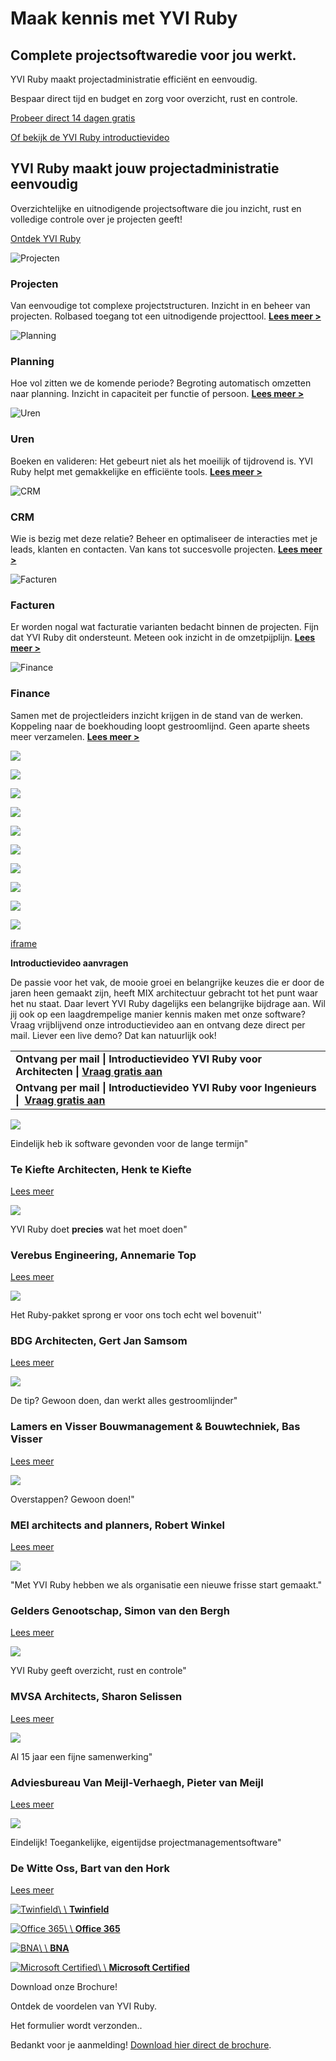 # Maak kennis met YVI Ruby

## **Complete projectsoftwaredie voor jou werkt.**

YVI Ruby maakt projectadministratie efficiënt en eenvoudig.

Bespaar direct tijd en budget en zorg voor overzicht, rust en controle.

[Probeer direct 14 dagen gratis](https://www.yvifamily.nl/proefperiode-projectsoftware)

[Of bekijk de YVI Ruby introductievideo](https://www.yvifamily.nl/introductievideo-aanvragen-algemeen)

## YVI Ruby maakt jouw projectadministratie eenvoudig

Overzichtelijke en uitnodigende projectsoftware die jou inzicht, rust en volledige controle over je projecten geeft!

[Ontdek YVI Ruby](https://www.yvifamily.nl/yvi-ruby)

![Projecten](https://cdn.bluenotion.nl/359c2a55f6b8926d17417f6de02efba19ae3d9c767a786eda78304a4c94f1242.png?thumb=true&background=none&resize=90x0^&extent=90x0&optimize=true&progressive=true)

### Projecten

Van eenvoudige tot complexe projectstructuren. Inzicht in en beheer van projecten. Rolbased toegang tot een uitnodigende projecttool. [**Lees meer >**](https://www.yvifamily.nl/yvi-ruby/projectadministratie)

![Planning](https://cdn.bluenotion.nl/d389c8d674b4027c04180914d1acb03d0dc5efa2b5dda02b33448d4de40f2f11.png?thumb=true&background=none&resize=90x0^&extent=90x0&optimize=true&progressive=true)

### Planning

Hoe vol zitten we de komende periode? Begroting automatisch omzetten naar planning. Inzicht in capaciteit per functie of persoon. [**Lees meer >**](https://www.yvifamily.nl/yvi-ruby-planning)

![Uren](https://cdn.bluenotion.nl/b708be854aca7db348a1a51ac86ddf1e24754c12c248c8d52a87991b70bf801b.png?thumb=true&background=none&resize=90x0^&extent=90x0&optimize=true&progressive=true)

### Uren

Boeken en valideren: Het gebeurt niet als het moeilijk of tijdrovend is. YVI Ruby helpt met gemakkelijke en efficiënte tools. [**Lees meer >**](https://www.yvifamily.nl/yvi-ruby/urenregistratie)

![CRM](https://cdn.bluenotion.nl/aca7e2391b4d7c3c3a3cb58146dc9fdcfbaf3bb5404b76bc70551bb1b30b662c.png?thumb=true&background=none&resize=90x0^&extent=90x0&optimize=true&progressive=true)

### CRM

Wie is bezig met deze relatie? Beheer en optimaliseer de interacties met je leads, klanten en contacten. Van kans tot succesvolle projecten. [**Lees meer >**](https://www.yvifamily.nl/yvi-ruby-crm)

![Facturen](https://cdn.bluenotion.nl/7539e3a30ea20e0d3927b54542c8d3c565865d35e2c30df904db74ee0e431a85.png?thumb=true&background=none&resize=90x0^&extent=90x0&optimize=true&progressive=true)

### Facturen

Er worden nogal wat facturatie varianten bedacht binnen de projecten. Fijn dat YVI Ruby dit ondersteunt. Meteen ook inzicht in de omzetpijplijn. **[Lees meer >](https://www.yvifamily.nl/yvi-ruby/facturatie)**

![Finance](https://cdn.bluenotion.nl/3395c7848bd29522b216c32867cc479fd70300f906f83218e417ab762bb73e6a.png?thumb=true&background=none&resize=90x0^&extent=90x0&optimize=true&progressive=true)

### Finance

Samen met de projectleiders inzicht krijgen in de stand van de werken. Koppeling naar de boekhouding loopt gestroomlijnd. Geen aparte sheets meer verzamelen. [**Lees meer >**](https://www.yvifamily.nl/yvi-ruby-finance)

![](https://cdn.bluenotion.nl/a4b82a129483648dffe07e4107bd0a6a0005a9f4042a8e36c9075ca6d87815fc.png?thumb=true&background=none&resize=450x0^&extent=450x0&optimize=true&progressive=true)

![](https://cdn.bluenotion.nl/2f74b3a49d01dc05d7211ec6ff7b966cafb9c08749285960452e89ae9f373a52.png?thumb=true&background=none&resize=450x0^&extent=450x0&optimize=true&progressive=true)

![](https://cdn.bluenotion.nl/ec37b7ae9253f154b767016053f768768be5802ea3a6136d3a809a86b09783f1.png?thumb=true&background=none&resize=450x0^&extent=450x0&optimize=true&progressive=true)

![](https://cdn.bluenotion.nl/c13d475502fb34aa368e5dff17dbb011d949be815b9747a8b41117a65cd9cbd5.png?thumb=true&background=none&resize=450x0^&extent=450x0&optimize=true&progressive=true)

![](https://cdn.bluenotion.nl/8c665cfc12ae30723ef6f4973ef68f152b7b42e7780db5a335e47941aa79edd1.png?thumb=true&background=none&resize=450x0^&extent=450x0&optimize=true&progressive=true)

![](https://cdn.bluenotion.nl/40223e5a54eb23c81a6d8ca7e37f291663918aef012d1bf7bf1dc1473bb1c57b.png?thumb=true&background=none&resize=450x0^&extent=450x0&optimize=true&progressive=true)

![](https://cdn.bluenotion.nl/9ee2f7ce336a156f187834286c6a673b7eadf46f00797c7959c9d486ea5e6706.png?thumb=true&background=none&resize=450x0^&extent=450x0&optimize=true&progressive=true)

![](https://cdn.bluenotion.nl/ed5f9024f4e72fa2337a72e92fcbec7449ad4130e7394cbc6daef84dbfd53345.png?thumb=true&background=none&resize=450x0^&extent=450x0&optimize=true&progressive=true)

![](https://cdn.bluenotion.nl/c5f1a6e9cf2bb1c95929a8b14a5da9aff5c965dfd37c2325eb53247440c246a2.png?thumb=true&background=none&resize=450x0^&extent=450x0&optimize=true&progressive=true)

![](https://cdn.bluenotion.nl/de3ae9e1dd4ee5e73be00943f28686b4afeb022f7d11b4ffe3a78bbcf7cb1194.png?thumb=true&background=none&resize=450x0^&extent=450x0&optimize=true&progressive=true)

[iframe](https://player.vimeo.com/video/1006573410?badge=0&autopause=0&player_id=0&app_id=58479&h=17e59a3795)

**Introductievideo aanvragen**

De passie voor het vak, de mooie groei en belangrijke keuzes die er door de jaren heen gemaakt zijn, heeft MIX architectuur gebracht tot het punt waar het nu staat. Daar levert YVI Ruby dagelijks een belangrijke bijdrage aan. Wil jij ook op een laagdrempelige manier kennis maken met onze software? Vraag vrijblijvend onze introductievideo aan en ontvang deze direct per mail. Liever een live demo? Dat kan natuurlijk ook!

|     |
| --- |
| **Ontvang per mail \| Introductievideo YVI Ruby voor Architecten \| [Vraag gratis aan](https://www.yvifamily.nl/introductievideo-aanvragen-architecten)** |
| **Ontvang per mail \| Introductievideo YVI Ruby voor Ingenieurs \|  [Vraag gratis aan](https://www.yvifamily.nl/introductievideo-aanvragen-ingenieurs)** |

![](https://cdn.bluenotion.nl/33060a4d2fa7c4e2b60b62393d09d3a53510b87604f289cc12ea590a7937483c.jpg?thumb=true&resize=200x200^&background=none&gravity=center&crop=200x200+0+50%&extent=200x200&optimize=true&progressive=true)

Eindelijk heb ik software gevonden voor de lange termijn"

### Te Kiefte Architecten,  Henk te Kiefte

[Lees meer](https://www.yvifamily.nl/referentie-te-kiefte)

![](https://cdn.bluenotion.nl/893bfbc1eceba4f78c559183f17cf1ee155aa9984495773c98dbad0a763ead53.png?thumb=true&resize=200x200^&background=none&gravity=center&crop=200x200+0+50%&extent=200x200&optimize=true&progressive=true)

YVI Ruby doet **precies** wat het moet doen"

### Verebus Engineering,  Annemarie Top

[Lees meer](https://www.yvifamily.nl/referentie-verebus-engineering)

![](https://cdn.bluenotion.nl/01b6e133154c797b4f55cbd6a146abaecd16e9e6c7fd25c9d8efc2c2e3df46e8.png?thumb=true&resize=200x200^&background=none&gravity=center&crop=200x200+0+50%&extent=200x200&optimize=true&progressive=true)

Het Ruby-pakket sprong er voor ons toch echt wel bovenuit''

### BDG Architecten,  Gert Jan Samsom

[Lees meer](https://www.yvifamily.nl/referentie-bdg-architecten)

![](https://cdn.bluenotion.nl/69aa8e0d85bc02980487aa8940e22fa49cf715c5c881ce1f46122a149a8fa69a.png?thumb=true&resize=200x200^&background=none&gravity=center&crop=200x200+0+50%&extent=200x200&optimize=true&progressive=true)

De tip? Gewoon doen, dan werkt alles gestroomlijnder"

### Lamers en Visser Bouwmanagement & Bouwtechniek,  Bas Visser

[Lees meer](https://www.yvifamily.nl/referentie-lamers-en-visser)

![](https://cdn.bluenotion.nl/9ab9fe1a022c1c992e8dcd48005b5c37111e089b96e8a240a679edb00f35b465.png?thumb=true&resize=200x200^&background=none&gravity=center&crop=200x200+0+50%&extent=200x200&optimize=true&progressive=true)

Overstappen? Gewoon doen!"

### MEI architects and planners,  Robert Winkel

[Lees meer](https://www.yvifamily.nl/referentie-mei-architecten)

![](https://cdn.bluenotion.nl/43db598c44e02f4c64588962ba3fb77cf91d2bc10e156183c2ed3bb9457e1b80.png?thumb=true&resize=200x200^&background=none&gravity=center&crop=200x200+0+50%&extent=200x200&optimize=true&progressive=true)

"Met YVI Ruby hebben we als organisatie een nieuwe frisse start gemaakt."

### Gelders Genootschap,  Simon van den Bergh

[Lees meer](https://www.yvifamily.nl/referentie-gelders-genootschap)

![](https://cdn.bluenotion.nl/b10a3322da6aa0075ba33fbd96ffb62ae0349413f458494d508f5330a3ddded1.png?thumb=true&resize=200x200^&background=none&gravity=center&crop=200x200+0+50%&extent=200x200&optimize=true&progressive=true)

YVI Ruby geeft overzicht, rust en controle"

### MVSA Architects,  Sharon Selissen

[Lees meer](https://www.yvifamily.nl/referentie-mvsa-architects)

![](https://cdn.bluenotion.nl/0bc44f0d3dac0acf72670455269a96df3b11e965e8d35eecfc1d1c31cc9e290a.jpg?thumb=true&resize=200x200^&background=none&gravity=center&crop=200x200+0+50%&extent=200x200&optimize=true&progressive=true)

Al 15 jaar een fijne samenwerking"

### Adviesbureau Van Meijl-Verhaegh,  Pieter van Meijl

[Lees meer](https://www.yvifamily.nl/referentie-adviesbureau-van-meijl-verhaegh)

![](https://cdn.bluenotion.nl/e534aaf1c0d03ef21c822b419f683d4c4c3c3e30583b631bab68fb28b84fd145.jpg?thumb=true&resize=200x200^&background=none&gravity=center&crop=200x200+0+50%&extent=200x200&optimize=true&progressive=true)

Eindelijk! Toegankelijke, eigentijdse projectmanagementsoftware"

### De Witte Oss,  Bart van den Hork

[Lees meer](https://www.yvifamily.nl/referentie-de-witte-oss)

[![Twinfield](https://cdn.bluenotion.nl/1775e52536a6881bdbb228f9636f3c588440862b822e9c9fdd5d6f0dd859cb5a.png?thumb=true&resize=450x250^&gravity=center&crop=450x250+0+50%&extent=450x250&optimize=true&progressive=true)\\
\\
**Twinfield**](https://www.yvifamily.nl/twinfield)

[![Office 365](https://cdn.bluenotion.nl/398f785e40df48486a08342048604b183d8de77010adec6bfea1f43753bd0189.png?thumb=true&resize=450x250^&gravity=center&crop=450x250+0+50%&extent=450x250&optimize=true&progressive=true)\\
\\
**Office 365**](https://www.yvifamily.nl/yvi-ruby/integraties)

[![BNA](https://cdn.bluenotion.nl/4fbc721792a97c1f60b6606af7eafe4256747d0389d0aa52e0476e7343017f4f.png?thumb=true&resize=450x250^&gravity=center&crop=450x250+0+50%&extent=450x250&optimize=true&progressive=true)\\
\\
**BNA**](https://www.yvifamily.nl/)

[![Microsoft Certified](https://cdn.bluenotion.nl/0e119769f3c3cd7fa8d7408c6b1aad2f1215c6409381b01dfd5e8e0d173cc74d.png?thumb=true&resize=450x250^&gravity=center&crop=450x250+0+50%&extent=450x250&optimize=true&progressive=true)\\
\\
**Microsoft Certified**](https://www.yvifamily.nl/yvi-ruby/integraties)

Download onze Brochure!

Ontdek de voordelen van YVI Ruby.

Het formulier wordt verzonden..

Bedankt voor je aanmelding! [Download hier direct de brochure](https://cdn.bluenotion.nl/9b41eb063d533b76c36712c8eac604aad2916dde05e2523b49e2c41957210cd7.pdf).